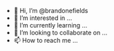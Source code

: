 - 👋 Hi, I’m @brandonefields
- 👀 I’m interested in ...
- 🌱 I’m currently learning ...
- 💞️ I’m looking to collaborate on ...
- 📫 How to reach me ...

<!---
brandonefields/brandonefields is a ✨ special ✨ repository because its `README.md` (this file) appears on your GitHub profile.
You can click the Preview link to take a look at your changes.
--->
